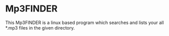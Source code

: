 # Mp3FINDER
This Mp3FINDER is a linux based program which searches and lists your all *.mp3 files in the given directory.
